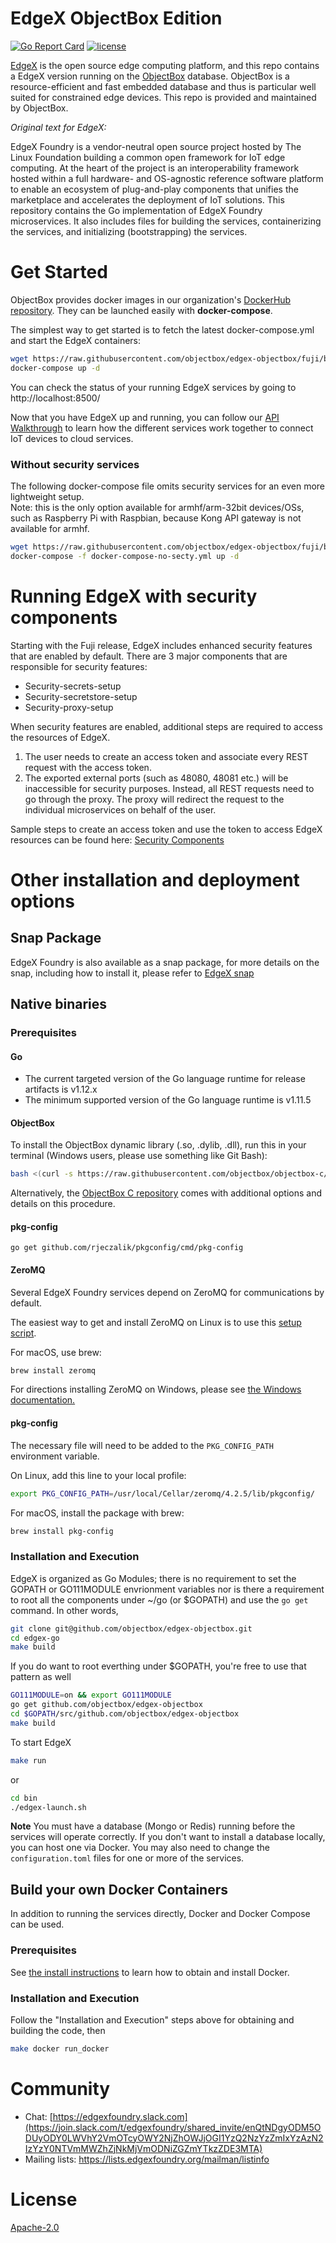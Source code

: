 # EdgeX ObjectBox Edition

[![Go Report Card](https://goreportcard.com/badge/github.com/objectbox/edgex-objectbox)](https://goreportcard.com/report/github.com/objectbox/edgex-objectbox)
[![license](https://img.shields.io/badge/license-Apache%20v2.0-blue.svg)](LICENSE)

[EdgeX](https://www.edgexfoundry.org/) is the open source edge computing platform, and this repo contains a EdgeX version running on the [ObjectBox](https://objectbox.io/) database.
ObjectBox is a resource-efficient and fast embedded database and thus is particular well suited for constrained edge devices.
This repo is provided and maintained by ObjectBox. 

*Original text for EdgeX:*

EdgeX Foundry is a vendor-neutral open source project hosted by The Linux Foundation building a common open framework for IoT edge computing.  At the heart of the project is an interoperability framework hosted within a full hardware- and OS-agnostic reference software platform to enable an ecosystem of plug-and-play components that unifies the marketplace and accelerates the deployment of IoT solutions.  This repository contains the Go implementation of EdgeX Foundry microservices.  It also includes files for building the services, containerizing the services, and initializing (bootstrapping) the services.

# Get Started

ObjectBox provides docker images in our organization's [DockerHub repository](https://hub.docker.com/u/objectboxio/).
They can be launched easily with **docker-compose**.

The simplest way to get started is to fetch the latest docker-compose.yml and start the EdgeX containers:

```sh
wget https://raw.githubusercontent.com/objectbox/edgex-objectbox/fuji/bin/docker-compose.yml
docker-compose up -d
```

You can check the status of your running EdgeX services by going to http://localhost:8500/

Now that you have EdgeX up and running, you can follow our [API Walkthrough](https://docs.edgexfoundry.org/Ch-Walkthrough.html) to learn how the different services work together to connect IoT devices to cloud services.

### Without security services
The following docker-compose file omits security services for an even more lightweight setup.  
Note: this is the only option available for armhf/arm-32bit devices/OSs, such as Raspberry Pi with Raspbian, 
because Kong API gateway is not available for armhf.

```sh
wget https://raw.githubusercontent.com/objectbox/edgex-objectbox/fuji/bin/docker-compose-no-secty.yml
docker-compose -f docker-compose-no-secty.yml up -d
```

# Running EdgeX with security components

Starting with the Fuji release, EdgeX includes enhanced security features that are enabled by default. There are 3 major components that are responsible for security
features: 

- Security-secrets-setup
- Security-secretstore-setup
- Security-proxy-setup

When security features are enabled, additional steps are required to access the resources of EdgeX.

1. The user needs to create an access token and associate every REST request with the access token. 
2. The exported external ports (such as 48080, 48081 etc.) will be inaccessible for security purposes. Instead, all REST requests need to go through the proxy. The proxy will redirect the request to the individual microservices on behalf of the user.

Sample steps to create an access token and use the token to access EdgeX resources can be found here: [Security Components](SECURITY.md)

# Other installation and deployment options

## Snap Package

EdgeX Foundry is also available as a snap package, for more details
on the snap, including how to install it, please refer to [EdgeX snap](snap/README.md)

## Native binaries

### Prerequisites

#### Go

- The current targeted version of the Go language runtime for release artifacts is v1.12.x
- The minimum supported version of the Go language runtime is v1.11.5

#### ObjectBox

To install the ObjectBox dynamic library (.so, .dylib, .dll), run this in your terminal (Windows users, please use something like Git Bash):
 
```bash
bash <(curl -s https://raw.githubusercontent.com/objectbox/objectbox-c/master/download.sh)

```

Alternatively, the [ObjectBox C repository](https://github.com/objectbox/objectbox-c) comes with additional options and details on this procedure. 

#### pkg-config

`go get github.com/rjeczalik/pkgconfig/cmd/pkg-config`

#### ZeroMQ

Several EdgeX Foundry services depend on ZeroMQ for communications by default.

The easiest way to get and install ZeroMQ on Linux is to use this [setup script](https://gist.github.com/katopz/8b766a5cb0ca96c816658e9407e83d00).

For macOS, use brew:

```sh
brew install zeromq
```

For directions installing ZeroMQ on Windows, please see [the Windows documentation.](ZMQWindows.md)

#### pkg-config

The necessary file will need to be added to the `PKG_CONFIG_PATH` environment variable.

On Linux, add this line to your local profile:

```sh
export PKG_CONFIG_PATH=/usr/local/Cellar/zeromq/4.2.5/lib/pkgconfig/
```

For macOS, install the package with brew:

```sh
brew install pkg-config
```

### Installation and Execution

EdgeX is organized as Go Modules; there is no requirement to set the GOPATH or
GO111MODULE envrionment variables nor is there a requirement to root all the components under ~/go
(or $GOPATH) and use the `go get` command. In other words,

```sh
git clone git@github.com/objectbox/edgex-objectbox.git
cd edgex-go
make build
```

If you do want to root everthing under $GOPATH, you're free to use that pattern as well

```sh
GO111MODULE=on && export GO111MODULE
go get github.com/objectbox/edgex-objectbox
cd $GOPATH/src/github.com/objectbox/edgex-objectbox
make build
```

To start EdgeX

```sh
make run
```

or

```sh
cd bin
./edgex-launch.sh
```

**Note** You must have a database (Mongo or Redis) running before the services will operate
correctly. If you don't want to install a database locally, you can host one via Docker. You may
also need to change the `configuration.toml` files for one or more of the services.

## Build your own Docker Containers

In addition to running the services directly, Docker and Docker Compose can be used.

### Prerequisites

See [the install instructions](https://docs.docker.com/install/) to learn how to obtain and install Docker.

### Installation and Execution

Follow the "Installation and Execution" steps above for obtaining and building the code, then

```sh
make docker run_docker
```


# Community

- Chat: [https://edgexfoundry.slack.com](https://join.slack.com/t/edgexfoundry/shared_invite/enQtNDgyODM5ODUyODY0LWVhY2VmOTcyOWY2NjZhOWJjOGI1YzQ2NzYzZmIxYzAzN2IzYzY0NTVmMWZhZjNkMjVmODNiZGZmYTkzZDE3MTA)
- Mailing lists: https://lists.edgexfoundry.org/mailman/listinfo

# License

[Apache-2.0](LICENSE)
